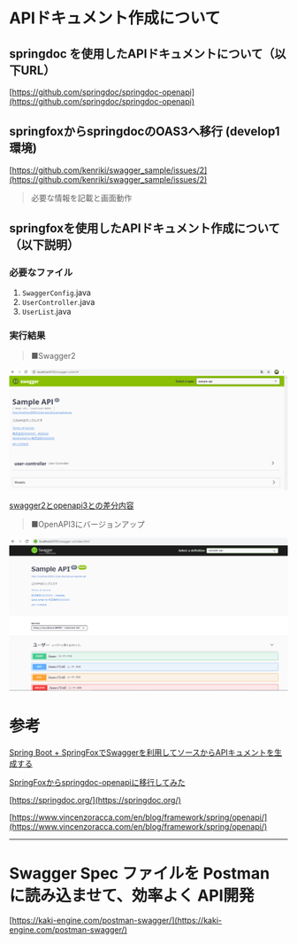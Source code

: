 
# APIドキュメント作成について

## springdoc を使用したAPIドキュメントについて（以下URL）

[https://github.com/springdoc/springdoc-openapi](https://github.com/springdoc/springdoc-openapi)

## springfoxからspringdocのOAS3へ移行 (develop1環境)
[https://github.com/kenriki/swagger_sample/issues/2](https://github.com/kenriki/swagger_sample/issues/2)

> 必要な情報を記載と画面動作

## springfoxを使用したAPIドキュメント作成について（以下説明）

### 必要なファイル

1. `SwaggerConfig`.java
2. `UserController`.java
3. `UserList`.java

### 実行結果

> ■Swagger2
<img src="./img/swagger2.png" alt="swagger2" title="swagger画面">

[swagger2とopenapi3との差分内容](https://github.com/kenriki/swagger_sample/commit/9f614a3269f72718c30d9d9c32c77e2e0f6fd9ee#diff-b20a26de594adab7d1b61c915e4dc2bb2072fae913a3f61b6fe4b14d6aee47b2)
> ■OpenAPI3にバージョンアップ
<img src="./img/swagger3.png" alt="swagger3" title="swagger画面">

# 参考
[Spring Boot + SpringFoxでSwaggerを利用してソースからAPIキュメントを生成する](https://qiita.com/NagaokaKenichi/items/b6d4d55a202e6a93d047)

[SpringFoxからspringdoc-openapiに移行してみた](https://qiita.com/yukithm/items/fafc54bc331696b0c333)

[https://springdoc.org/](https://springdoc.org/)

[https://www.vincenzoracca.com/en/blog/framework/spring/openapi/](https://www.vincenzoracca.com/en/blog/framework/spring/openapi/)

-------

# Swagger Spec ファイルを Postman に読み込ませて、効率よく API開発
[https://kaki-engine.com/postman-swagger/](https://kaki-engine.com/postman-swagger/)

